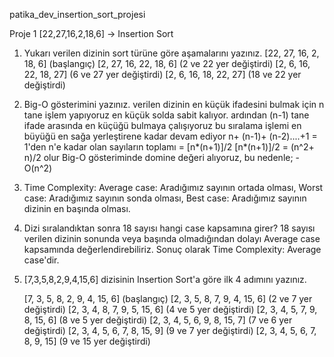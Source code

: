    patika_dev_insertion_sort_projesi

   Proje 1 [22,27,16,2,18,6] -> Insertion Sort
   1) Yukarı verilen dizinin sort türüne göre aşamalarını yazınız.
            [22, 27, 16, 2, 18, 6] (başlangıç)
            [2, 27, 16, 22, 18, 6] (2 ve 22 yer değiştirdi)
            [2, 6, 16, 22, 18, 27] (6 ve 27 yer değiştirdi)
            [2, 6, 16, 18, 22, 27] (18 ve 22 yer değiştirdi)
            
   2) Big-O gösterimini yazınız.
   verilen dizinin en küçük ifadesini bulmak için n tane işlem yapıyoruz
   en küçük solda sabit kalıyor. ardından (n-1) tane ifade arasında en küçüğü bulmaya çalışıyoruz
   bu sıralama işlemi en büyüğü en sağa yerleştirene kadar devam ediyor
   n+ (n-1)+ (n-2)....+1 = 1'den n'e kadar olan sayıların toplamı = [n*(n+1)]/2
   [n*(n+1)]/2 = (n^2+ n)/2 olur
   Big-O gösteriminde domine değeri alıyoruz, bu nedenle;
    - O(n^2)
    
   3) Time Complexity: 
   Average case: Aradığımız sayının ortada olması,
   Worst case: Aradığımız sayının sonda olması, 
   Best case: Aradığımız sayının dizinin en başında olması.
   
   4) Dizi sıralandıktan sonra 18 sayısı hangi case kapsamına girer?
   18 sayısı verilen dizinin sonunda veya başında olmadığından dolayı Average case kapsamında değerlendirebiliriz. Sonuç olarak Time Complexity: Average case'dir.
   
   5)  [7,3,5,8,2,9,4,15,6] dizisinin Insertion Sort'a göre ilk 4 adımını yazınız.
   
       [7, 3, 5, 8, 2, 9, 4, 15, 6] (başlangıç)
       [2, 3, 5, 8, 7, 9, 4, 15, 6] (2 ve 7 yer değiştirdi)
       [2, 3, 4, 8, 7, 9, 5, 15, 6] (4 ve 5 yer değiştirdi)
       [2, 3, 4, 5, 7, 9, 8, 15, 6] (8 ve 5 yer değiştirdi)
       [2, 3, 4, 5, 6, 9, 8, 15, 7] (7 ve 6 yer değiştirdi)
       [2, 3, 4, 5, 6, 7, 8, 15, 9] (9 ve 7 yer değiştirdi)
       [2, 3, 4, 5, 6, 7, 8, 9, 15] (9 ve 15 yer değiştirdi)
